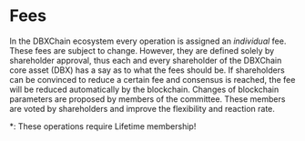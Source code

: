 # Fees

In the DBXChain ecosystem every operation is assigned an *individual* fee.
These fees are subject to change. However, they are defined solely by
shareholder approval, thus each and every shareholder of the DBXChain core
asset (DBX) has a say as to what the fees should be. If shareholders can be
convinced to reduce a certain fee and consensus is reached, the fee will be
reduced automatically by the blockchain. Changes of blockchain parameters are
proposed by members of the committee. These members are voted by shareholders
and improve the flexibility and reaction rate.

\*: These operations require Lifetime membership!
